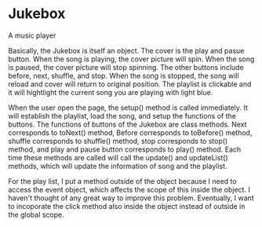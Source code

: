 # Jukebox
A music player

Basically, the Jukebox is itself an object. The cover is the play and pasue button. When the song is playing, the cover picture will spin. When the song is paused, the cover picture will stop spinning. The other buttons include before, next, shuffle, and stop. When the song is stopped, the song will reload and cover will return to original position. The playlist is clickable and it will hightlight the current song you are playing with light blue.

When the user open the page, the setup() method is called immediately. It will establish the playlist, load the song, and setup the functions of the buttons. The functions of buttons of the Jukebox are class methods. Next corresponds to toNext() method, Before corresponds to toBefore() method, shuffle corresponds to shuffle() method, stop corresponds to stop() method, and play and pause button corresponds to play() method. Each time these methods are called will call the update() and updateList() methods, which will update the information of song and the playlist.

For the play list, I put a method outside of the object because I need to access the event object, which affects the scope of this inside the object. I haven't thought of any great way to improve this problem. Eventually, I want to incoporate the click method also inside the object instead of outside in the global scope.
